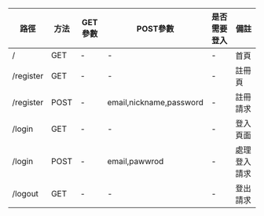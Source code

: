 |  路徑 | 方法 | GET參數 | POST參數 | 是否需要登入 | 備註 |
|-|-|-|-|-|-|
|/|GET|-|-|-|首頁|
|/register|GET|-|-|-|註冊頁|
|/register|POST|-|email,nickname,password|-|註冊請求|
|/login|GET|-|-|-|登入頁面|
|/login|POST|-|email,pawwrod|-|處理登入請求|
|/logout|GET|-|-|-|登出請求|
